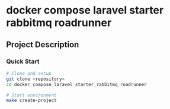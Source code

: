 # docker compose laravel starter rabbitmq roadrunner

## Project Description

### Quick Start

```bash
# Clone and setup
git clone <repository>
cd docker_compose_laravel_starter_rabbitmq_roadrunner

# Start environment
make create-project

